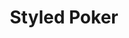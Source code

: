 ---
slug: "/projects/styled-poker"
title: "Styled Poker"
tech: "React, Styled Components, HTML, CSS, JS"
hero: ./hero.png
tagline: "A tutorial on 3D transforms in CSS, Styled Components, and React Transition Group."
github: "https://github.com/iangrubb/styled-poker-demo"
live: ""
---